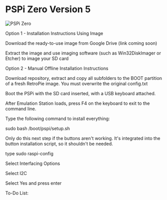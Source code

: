 # PSPi Zero Version 5
![PSPi Zero](https://othermod.com/wp-content/uploads/IMG_8554.jpg)
 
Option 1 - Installation Instructions Using Image

Download the ready-to-use image from Google Drive (link coming soon)

Extract the image and use imaging software (such as Win32DiskImager or Etcher) to image your SD card

Option 2 - Manual Offline Installation Instructions

Download repository, extract and copy all subfolders to the BOOT partition of a fresh RetroPie image. You must overwrite the original config.txt

Boot the PSPi with the SD card inserted, with a USB keyboard attached.

After Emulation Station loads, press F4 on the keyboard to exit to the command line.

Type the following command to install everything:

sudo bash /boot/pspi/setup.sh

Only do this next step if the buttons aren't working. It's integrated into the button installation script, so it shouldn't be needed.

type sudo raspi-config

Select Interfacing Options

Select I2C

Select Yes and press enter

To-Do List:

